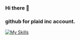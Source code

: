 ### Hi there 👋

### github for plaid inc account. 

[![My Skills](https://skillicons.dev/icons?i=js,html,css,wasm)](https://skillicons.dev)
